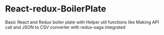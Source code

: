 # React-redux-BoilerPlate

Basic React and Redux boiler plate with Helper util functions like Making API call and JSON to CSV converter
with redux-saga integrated
